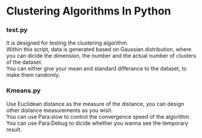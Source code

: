<h1>Clustering Algorithms In Python</h1>

<h3>test.py</h3>
<p>It is designed for testing the clustering algorithm.<br/>
Within this script, data is generated based on Gaussian distribution, where you can dicide the dimension, the number and the actual number of clusters of the dataset.<br/>
You can either give your mean and standard differance to the dataset, to make them randomly.<br/></p>

<h3>Kmeans.py</h3>
<p>Use Euclidean distance as the measure of the distance, you can design other distance measurements as you wish.<br/>
You can use Para:slow to control the convergence speed of the algorithm.<br/>
You can use Para:Debug to dicide whether you wanna see the temporary result.<br/></p>

